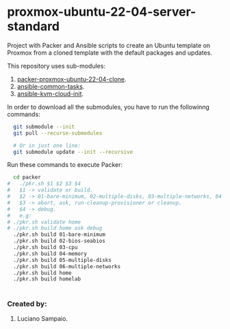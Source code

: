 # proxmox-ubuntu-22-04-server-standard
Project with Packer and Ansible scripts to create an Ubuntu template on Proxmox from a cloned template with the default packages and updates.

This repository uses sub-modules:<br/>
1. [packer-proxmox-ubuntu-22-04-clone](https://github.com/lsampaioweb/packer-proxmox-ubuntu-22-04-clone "packer-proxmox-ubuntu-22-04-clone").
1. [ansible-common-tasks](https://github.com/lsampaioweb/ansible-common-tasks "ansible-common-tasks").
1. [ansible-kvm-cloud-init](https://github.com/lsampaioweb/ansible-kvm-cloud-init "ansible-kvm-cloud-init").

In order to download all the submodules, you have to run the followinng commands:

```bash
  git submodule --init
  git pull --recurse-submodules

  # Or in just one line:
  git submodule update --init --recursive
```

Run these commands to execute Packer:

```bash
  cd packer
#   ./pkr.sh $1 $2 $3 $4
#   $1 -> validate or build.
#   $2 -> 01-bare-minimum, 02-multiple-disks, 03-multiple-networks, 04-performance, 05-bios-seabios, home, or homelab.
#   $3 -> abort, ask, run-cleanup-provisioner or cleanup.
#   $4 -> debug.
#   e.g:
# ./pkr.sh validate home
# ./pkr.sh build home ask debug
  ./pkr.sh build 01-bare-minimum
  ./pkr.sh build 02-bios-seabios
  ./pkr.sh build 03-cpu
  ./pkr.sh build 04-memory
  ./pkr.sh build 05-multiple-disks
  ./pkr.sh build 06-multiple-networks
  ./pkr.sh build home
  ./pkr.sh build homelab
```

#
### Created by:

1. Luciano Sampaio.
